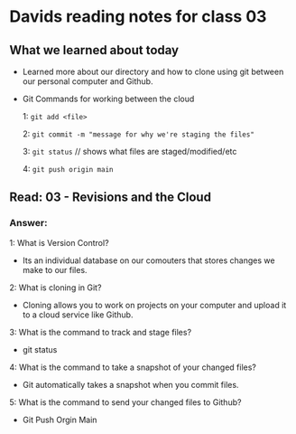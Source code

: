 # Davids reading notes for class 03

## What we learned about today
* Learned more about our directory and how to clone using git between our personal computer and Github.
* 
  Git Commands for working between the cloud
     
     1: `git add <file>`
    
    2: `git commit -m "message for why we're staging the files"`
   
   3: `git status` // shows what files are staged/modified/etc
  
  4: `git push origin main`


## Read: 03 - Revisions and the Cloud
  ### Answer:
  1: What is Version Control? 
  * Its an individual database on our comouters that stores changes we make to our files.
  
  2: What is cloning in Git? 
  * Cloning allows you to work on projects on your computer and upload it to a cloud service like Github.
  
  3: What is the command to track and stage files? 
  * git status
  
  4: What is the command to take a snapshot of your changed files? 
  * Git automatically takes a snapshot when you commit files.
  
  5: What is the command to send your changed files to Github?
  * Git Push Orgin Main
  
